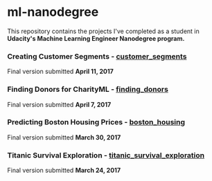 # ml-nanodegree
This repository contains the projects I've completed as a student in **Udacity's Machine Learning Engineer Nanodegree program.**

### Creating Customer Segments - [customer_segments](https://github.com/harleyjj/ml-nanodegree/tree/master/customer_segments)

Final version submitted **April 11, 2017**

### Finding Donors for CharityML - [finding_donors](https://github.com/harleyjj/ml-nanodegree/tree/master/finding_donors)

Final version submitted **April 7, 2017**

### Predicting Boston Housing Prices - [boston_housing](https://github.com/harleyjj/ml-nanodegree/tree/master/boston_housing)

Final version submitted **March 30, 2017**

### Titanic Survival Exploration - [titanic_survival_exploration](https://github.com/harleyjj/ml-nanodegree/tree/master/titanic_survival_exploration)

Final version submitted **March 24, 2017**
